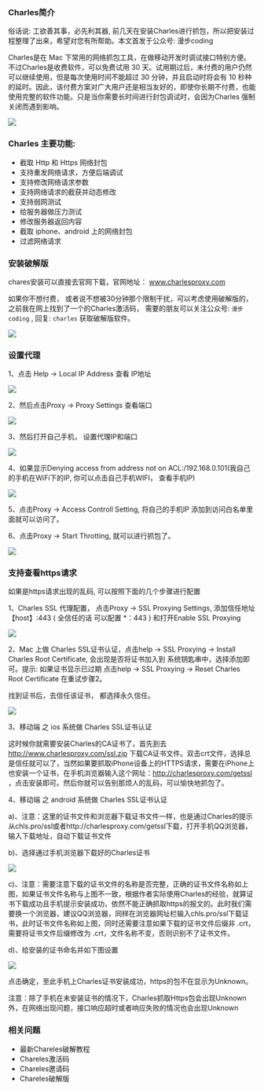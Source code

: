 ### Charles简介

俗话说: 工欲善其事，必先利其器, 前几天在安装Charles进行抓包，所以把安装过程整理了出来，希望对您有所帮助。本文首发于公众号: 漫步coding

Charles是在 Mac 下常用的网络抓包工具，在做移动开发时调试接口特别方便。不过Charles是收费软件，可以免费试用 30 天。试用期过后，未付费的用户仍然可以继续使用，但是每次使用时间不能超过 30 分钟，并且启动时将会有 10 秒种的延时。因此，该付费方案对广大用户还是相当友好的，即使你长期不付费，也能使用完整的软件功能。只是当你需要长时间进行封包调试时，会因为Charles 强制关闭而遇到影响。

![](https://images.xiaozhuanlan.com/uploads/photo/2022/59405308-7da1-4ce1-be37-5094e93aad57.png)

### Charles 主要功能:

- 截取 Http 和 Https 网络封包
- 支持重发网络请求，方便后端调试
- 支持修改网络请求参数
- 支持网络请求的截获并动态修改
- 支持弱网测试
- 给服务器做压力测试
- 修改服务器返回内容
- 截取 iphone、android 上的网络封包
- 过滤网络请求

### 安装破解版

chares安装可以直接去官网下载，官网地址： www.charlesproxy.com

如果你不想付费， 或者说不想被30分钟那个限制干扰，可以考虑使用破解版的，之前我在网上找到了一个的Charles激活码， 需要的朋友可以关注公众号: `漫步coding` , 回复: `charles` 获取破解版软件。

![](https://images.xiaozhuanlan.com/uploads/photo/2022/5cb0c91e-fd83-4a04-8df6-65fb602b3834.png)

### 设置代理

1、点击 Help -> Local IP Address 查看 IP地址

![](https://images.xiaozhuanlan.com/uploads/photo/2022/c1ff7f71-bc2a-4100-a6dd-6704f3775e48.png)

2、然后点击Proxy -> Proxy Settings 查看端口

![](https://images.xiaozhuanlan.com/uploads/photo/2022/ef966bb2-7a77-4b71-a06d-e76b49e34c0a.png)

3、然后打开自己手机， 设置代理IP和端口

![](https://images.xiaozhuanlan.com/uploads/photo/2022/c3211c10-01f6-434e-91cc-10ef125ba2ff.png)

4、如果显示Denying access from address not on ACL:/192.168.0.101(我自己的手机在WiFi下的IP, 你可以点击自己手机WIFI， 查看手机IP)

![](https://images.xiaozhuanlan.com/uploads/photo/2022/cda22f24-c3ef-43b8-957e-fb81af4012fa.png)

5、点击Proxy -> Access Controll Setting, 将自己的手机IP 添加到访问白名单里面就可以访问了。

6、点击Proxy -> Start Throtting, 就可以进行抓包了。

![](https://images.xiaozhuanlan.com/uploads/photo/2022/c6adbdf2-8e08-4fd0-94f6-9877dee2e8ed.png)

### 支持查看https请求

如果是https请求出现的乱码, 可以按照下面的几个步骤进行配置

1、Charles SSL 代理配置， 点击Proxy -> SSL Proxying Settings, 添加信任地址 【host】:443 ( 全信任的话 可以配置 *：443 ) 和打开Enable SSL Proxying

![](https://images.xiaozhuanlan.com/uploads/photo/2022/83ffa9bb-46ac-4690-8c54-fb43438924ec.png)

2、Mac 上做 Charles SSL证书认证，点击help -> SSL Proxying -> Install Charles Root Certificate, 会出现是否将证书加入到 系统钥匙串中，选择添加即可。提示: 如果证书显示已过期 点击help -> SSL Proxying -> Reset Charles Root Certificate 在重试步骤2。

找到证书后，去信任该证书， 都选择永久信任。

![](https://images.xiaozhuanlan.com/uploads/photo/2022/fcc879ba-eb5a-494a-a79e-76f93ec7a525.png)

3、移动端 之 ios 系统做 Charles SSL证书认证

这时候你就需要安装Charles的CA证书了，首先到去 http://www.charlesproxy.com/ssl.zip 下载CA证书文件。双击crt文件，选择总是信任就可以了，当然如果要抓取iPhone设备上的HTTPS请求，需要在iPhone上也安装一个证书，在手机浏览器输入这个网址：http://charlesproxy.com/getssl ，点击安装即可。然后你就可以告别那烦人的乱码，可以愉快地抓包了。

4、移动端 之 android 系统做 Charles SSL证书认证

a)、注意：这里的证书文件和浏览器下载证书文件一样，也是通过Charles的提示从chls.pro/ssl或者http://charlesproxy.com/getssl下载，打开手机QQ浏览器，输入下载地址，自动下载证书文件

b)、选择通过手机浏览器下载好的Charles证书

![](https://images.xiaozhuanlan.com/uploads/photo/2022/f1123e74-108a-4213-8bbc-310c6c6ea6d7.png)

c)、注意：需要注意下载的证书文件的名称是否完整，正确的证书文件名称如上图，如果证书文件名称与上图不一致，根据作者实际使用Charles的经验，就算证书下载成功且手机提示安装成功，依然不能正确抓取https的报文的。此时我们需要换一个浏览器，建议QQ浏览器，同样在浏览器网址栏输入chls.pro/ssl下载证书，此时证书文件名称如上图，同时还需要注意如果下载的证书文件后缀非 .crt，需要将证书文件后缀修改为 .crt，文件名称不变，否则识别不了证书文件。

d)、给安装的证书命名并如下图设置

![](https://images.xiaozhuanlan.com/uploads/photo/2022/263c8e52-03d1-4215-93c1-6e63bf080643.png)

点击确定，至此手机上Charles证书安装成功，https的包不在显示为Unknown。

注意：除了手机在未安装证书的情况下，Charles抓取Https包会出现Unknown外，在网络出现问题，接口响应超时或者响应失败的情况也会出现Unknown


### 相关问题

- 最新Chareles破解教程
- Chareles激活码
- Chareles邀请码
- Chareles破解版
